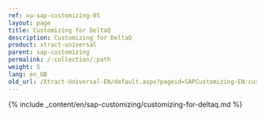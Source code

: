 ```yaml
---
ref: xu-sap-customizing-05
layout: page
title: Customizing for DeltaQ
description: Customizing for DeltaQ
product: xtract-universal
parent: sap-customizing
permalink: /:collection/:path
weight: 5
lang: en_GB
old_url: /Xtract-Universal-EN/default.aspx?pageid=SAPCustomizing-EN:customizing-for-deltaq
---
```


{% include _content/en/sap-customizing/customizing-for-deltaq.md  %}
